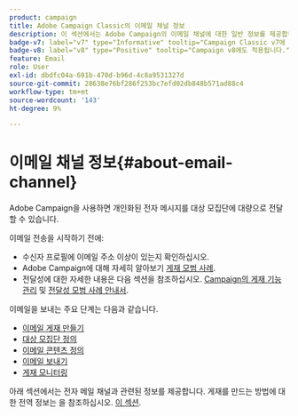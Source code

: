 ```yaml
---
product: campaign
title: Adobe Campaign Classic의 이메일 채널 정보
description: 이 섹션에서는 Adobe Campaign의 이메일 채널에 대한 일반 정보를 제공합니다
badge-v7: label="v7" type="Informative" tooltip="Campaign Classic v7에 적용"
badge-v8: label="v8" type="Positive" tooltip="Campaign v8에도 적용됩니다."
feature: Email
role: User
exl-id: dbdfc04a-691b-470d-b96d-4c8a9531327d
source-git-commit: 28638e76bf286f253bc7efd02db848b571ad88c4
workflow-type: tm+mt
source-wordcount: '143'
ht-degree: 9%

---
```


# 이메일 채널 정보{#about-email-channel}

Adobe Campaign을 사용하면 개인화된 전자 메시지를 대상 모집단에 대량으로 전달할 수 있습니다.

이메일 전송을 시작하기 전에:

* 수신자 프로필에 이메일 주소 이상이 있는지 확인하십시오.
* Adobe Campaign에 대해 자세히 알아보기 [게재 모범 사례](delivery-best-practices.md).
* 전달성에 대한 자세한 내용은 다음 섹션을 참조하십시오. [Campaign의 게재 기능 관리](about-deliverability.md) 및 [전달성 모범 사례 안내서](https://experienceleague.adobe.com/docs/deliverability-learn/deliverability-best-practice-guide/introduction.html?lang=ko).

이메일을 보내는 주요 단계는 다음과 같습니다.

* [이메일 게재 만들기](creating-an-email-delivery.md)
* [대상 모집단 정의](steps-defining-the-target-population.md)
* [이메일 콘텐츠 정의](defining-the-email-content.md)
* [이메일 보내기](sending-messages.md)
* [게재 모니터링](about-delivery-monitoring.md)

아래 섹션에서는 전자 메일 채널과 관련된 정보를 제공합니다. 게재를 만드는 방법에 대한 전역 정보는 을 참조하십시오. [이 섹션](steps-about-delivery-creation-steps.md).
